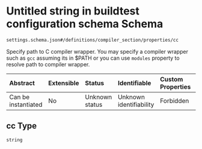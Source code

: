 # Untitled string in buildtest configuration schema Schema

```txt
settings.schema.json#/definitions/compiler_section/properties/cc
```

Specify path to C compiler wrapper. You may specify a compiler wrapper such as `gcc` assuming its in $PATH or you can use `modules` property to resolve path to compiler wrapper.

| Abstract            | Extensible | Status         | Identifiable            | Custom Properties | Additional Properties | Access Restrictions | Defined In                                                                   |
| :------------------ | :--------- | :------------- | :---------------------- | :---------------- | :-------------------- | :------------------ | :--------------------------------------------------------------------------- |
| Can be instantiated | No         | Unknown status | Unknown identifiability | Forbidden         | Allowed               | none                | [settings.schema.json\*](../out/settings.schema.json "open original schema") |

## cc Type

`string`
